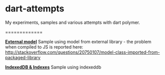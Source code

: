 dart-attempts
=============

My experiments, samples and various attempts with dart polymer.

=============

<b>[External model](web/external_model)</b>
Sample using model from external library - the problem when compiled to JS is reported here: 
http://stackoverflow.com/questions/20750107/model-class-imported-from-packaged-library 

<b>[IndexedDB & Indexes](web/indexeddb)</b>
Sample using indexeddb
